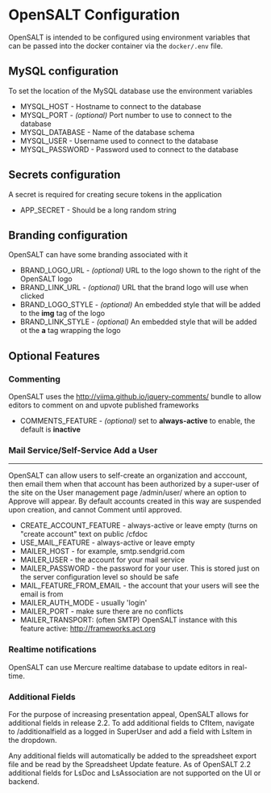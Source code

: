 OpenSALT Configuration
======================

OpenSALT is intended to be configured using environment variables that can be passed into the docker container via the `docker/.env` file.

MySQL configuration
-------------------
To set the location of the MySQL database use the environment variables

 - MYSQL_HOST - Hostname to connect to the database
 - MYSQL_PORT - *(optional)* Port number to use to connect to the database
 - MYSQL_DATABASE - Name of the database schema
 - MYSQL_USER - Username used to connect to the database
 - MYSQL_PASSWORD - Password used to connect to the database

Secrets configuration
---------------------

A secret is required for creating secure tokens in the application

 - APP_SECRET - Should be a long random string

Branding configuration
----------------------

OpenSALT can have some branding associated with it

 - BRAND_LOGO_URL - *(optional)* URL to the logo shown to the right of the OpenSALT logo
 - BRAND_LINK_URL - *(optional)* URL that the brand logo will use when clicked
 - BRAND_LOGO_STYLE - *(optional)* An embedded style that will be added to the **img** tag of the logo
 - BRAND_LINK_STYLE - *(optional)* An embedded style that will be added ot the **a** tag wrapping the logo

Optional Features
-----------------------

### Commenting

OpenSALT uses the http://viima.github.io/jquery-comments/ bundle to allow editors to comment on and upvote published frameworks
  - COMMENTS_FEATURE - *(optional)* set to **always-active** to enable, the default is **inactive**

### Mail Service/Self-Service Add a User
------------------------------------
OpenSALT can allow users to self-create an organization and acccount, then email them when that account has been authorized by a super-user of the site on the User management page /admin/user/ where an option to Approve will appear. By default accounts created in this way are suspended upon creation, and cannot Comment until approved.

 - CREATE_ACCOUNT_FEATURE - always-active or leave empty (turns on "create account" text on public /cfdoc
 - USE_MAIL_FEATURE - always-active or leave empty
 - MAILER_HOST - for example, smtp.sendgrid.com
 - MAILER_USER - the account for your mail service
 - MAILER_PASSWORD - the password for your user. This is stored just on the server configuration level so should be safe
 - MAIL_FEATURE_FROM_EMAIL - the account that your users will see the email is from
 - MAILER_AUTH_MODE - usually 'login'
 - MAILER_PORT - make sure there are no conflicts 
 - MAILER_TRANSPORT: (often SMTP)
OpenSALT instance with this feature active: http://frameworks.act.org 

### Realtime notifications

OpenSALT can use Mercure realtime database to update editors in real-time.

### Additional Fields

For the purpose of increasing presentation appeal, OpenSALT allows for additional fields in release 2.2. To add additional fields to CfItem, navigate to /additionalfield as a logged in SuperUser and add a field with LsItem in the dropdown.

Any additional fields will automatically be added to the spreadsheet export file and be read by the Spreadsheet Update feature. As of OpenSALT 2.2 additional fields for LsDoc and LsAssociation are not supported on the UI or backend. 
